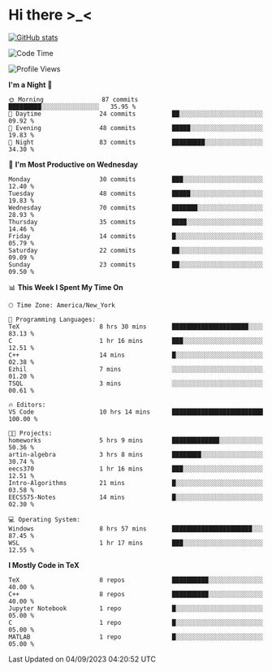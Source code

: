 # Hi there \>_<

[![GitHub stats](https://github-readme-stats.vercel.app/api?username=ARessegetesStery&show_icons=true&theme=transparent)](https://github.com/anuraghazra/github-readme-stats)

<!--START_SECTION:waka-->
![Code Time](http://img.shields.io/badge/Code%20Time-274%20hrs%2029%20mins-blue)

![Profile Views](http://img.shields.io/badge/Profile%20Views-2-blue)

**I'm a Night 🦉** 

```text
🌞 Morning                87 commits          █████████░░░░░░░░░░░░░░░░   35.95 % 
🌆 Daytime                24 commits          ██░░░░░░░░░░░░░░░░░░░░░░░   09.92 % 
🌃 Evening                48 commits          █████░░░░░░░░░░░░░░░░░░░░   19.83 % 
🌙 Night                  83 commits          █████████░░░░░░░░░░░░░░░░   34.30 % 
```
📅 **I'm Most Productive on Wednesday** 

```text
Monday                   30 commits          ███░░░░░░░░░░░░░░░░░░░░░░   12.40 % 
Tuesday                  48 commits          █████░░░░░░░░░░░░░░░░░░░░   19.83 % 
Wednesday                70 commits          ███████░░░░░░░░░░░░░░░░░░   28.93 % 
Thursday                 35 commits          ████░░░░░░░░░░░░░░░░░░░░░   14.46 % 
Friday                   14 commits          █░░░░░░░░░░░░░░░░░░░░░░░░   05.79 % 
Saturday                 22 commits          ██░░░░░░░░░░░░░░░░░░░░░░░   09.09 % 
Sunday                   23 commits          ██░░░░░░░░░░░░░░░░░░░░░░░   09.50 % 
```


📊 **This Week I Spent My Time On** 

```text
🕑︎ Time Zone: America/New_York

💬 Programming Languages: 
TeX                      8 hrs 30 mins       █████████████████████░░░░   83.13 % 
C                        1 hr 16 mins        ███░░░░░░░░░░░░░░░░░░░░░░   12.51 % 
C++                      14 mins             █░░░░░░░░░░░░░░░░░░░░░░░░   02.38 % 
Ezhil                    7 mins              ░░░░░░░░░░░░░░░░░░░░░░░░░   01.20 % 
TSQL                     3 mins              ░░░░░░░░░░░░░░░░░░░░░░░░░   00.61 % 

🔥 Editors: 
VS Code                  10 hrs 14 mins      █████████████████████████   100.00 % 

🐱‍💻 Projects: 
homeworks                5 hrs 9 mins        █████████████░░░░░░░░░░░░   50.36 % 
artin-algebra            3 hrs 8 mins        ████████░░░░░░░░░░░░░░░░░   30.74 % 
eecs370                  1 hr 16 mins        ███░░░░░░░░░░░░░░░░░░░░░░   12.51 % 
Intro-Algorithms         21 mins             █░░░░░░░░░░░░░░░░░░░░░░░░   03.58 % 
EECS575-Notes            14 mins             █░░░░░░░░░░░░░░░░░░░░░░░░   02.30 % 

💻 Operating System: 
Windows                  8 hrs 57 mins       ██████████████████████░░░   87.45 % 
WSL                      1 hr 17 mins        ███░░░░░░░░░░░░░░░░░░░░░░   12.55 % 
```

**I Mostly Code in TeX** 

```text
TeX                      8 repos             ██████████░░░░░░░░░░░░░░░   40.00 % 
C++                      8 repos             ██████████░░░░░░░░░░░░░░░   40.00 % 
Jupyter Notebook         1 repo              █░░░░░░░░░░░░░░░░░░░░░░░░   05.00 % 
C                        1 repo              █░░░░░░░░░░░░░░░░░░░░░░░░   05.00 % 
MATLAB                   1 repo              █░░░░░░░░░░░░░░░░░░░░░░░░   05.00 % 
```




 Last Updated on 04/09/2023 04:20:52 UTC
<!--END_SECTION:waka-->
